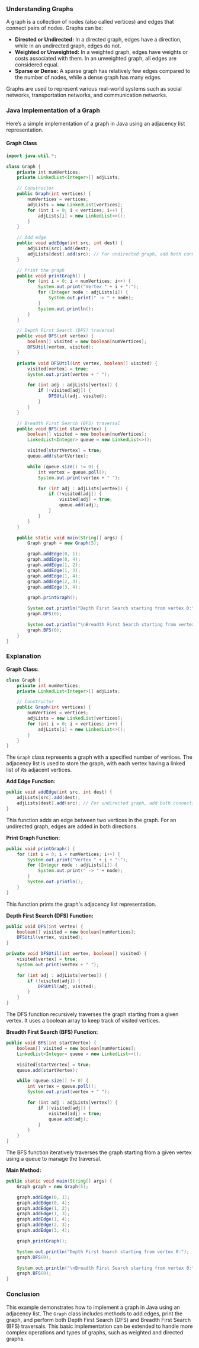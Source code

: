 ### Understanding Graphs

A graph is a collection of nodes (also called vertices) and edges that connect pairs of nodes. Graphs can be:
- **Directed or Undirected:** In a directed graph, edges have a direction, while in an undirected graph, edges do not.
- **Weighted or Unweighted:** In a weighted graph, edges have weights or costs associated with them. In an unweighted graph, all edges are considered equal.
- **Sparse or Dense:** A sparse graph has relatively few edges compared to the number of nodes, while a dense graph has many edges.

Graphs are used to represent various real-world systems such as social networks, transportation networks, and communication networks.

### Java Implementation of a Graph

Here’s a simple implementation of a graph in Java using an adjacency list representation.

#### Graph Class

```java
import java.util.*;

class Graph {
    private int numVertices;
    private LinkedList<Integer>[] adjLists;

    // Constructor
    public Graph(int vertices) {
        numVertices = vertices;
        adjLists = new LinkedList[vertices];
        for (int i = 0; i < vertices; i++) {
            adjLists[i] = new LinkedList<>();
        }
    }

    // Add edge
    public void addEdge(int src, int dest) {
        adjLists[src].add(dest);
        adjLists[dest].add(src); // For undirected graph, add both connections
    }

    // Print the graph
    public void printGraph() {
        for (int i = 0; i < numVertices; i++) {
            System.out.print("Vertex " + i + ":");
            for (Integer node : adjLists[i]) {
                System.out.print(" -> " + node);
            }
            System.out.println();
        }
    }

    // Depth First Search (DFS) traversal
    public void DFS(int vertex) {
        boolean[] visited = new boolean[numVertices];
        DFSUtil(vertex, visited);
    }

    private void DFSUtil(int vertex, boolean[] visited) {
        visited[vertex] = true;
        System.out.print(vertex + " ");

        for (int adj : adjLists[vertex]) {
            if (!visited[adj]) {
                DFSUtil(adj, visited);
            }
        }
    }

    // Breadth First Search (BFS) traversal
    public void BFS(int startVertex) {
        boolean[] visited = new boolean[numVertices];
        LinkedList<Integer> queue = new LinkedList<>();

        visited[startVertex] = true;
        queue.add(startVertex);

        while (queue.size() != 0) {
            int vertex = queue.poll();
            System.out.print(vertex + " ");

            for (int adj : adjLists[vertex]) {
                if (!visited[adj]) {
                    visited[adj] = true;
                    queue.add(adj);
                }
            }
        }
    }

    public static void main(String[] args) {
        Graph graph = new Graph(5);

        graph.addEdge(0, 1);
        graph.addEdge(0, 4);
        graph.addEdge(1, 2);
        graph.addEdge(1, 3);
        graph.addEdge(1, 4);
        graph.addEdge(2, 3);
        graph.addEdge(3, 4);

        graph.printGraph();

        System.out.println("Depth First Search starting from vertex 0:");
        graph.DFS(0);

        System.out.println("\nBreadth First Search starting from vertex 0:");
        graph.BFS(0);
    }
}
```

### Explanation

**Graph Class:**

```java
class Graph {
    private int numVertices;
    private LinkedList<Integer>[] adjLists;

    // Constructor
    public Graph(int vertices) {
        numVertices = vertices;
        adjLists = new LinkedList[vertices];
        for (int i = 0; i < vertices; i++) {
            adjLists[i] = new LinkedList<>();
        }
    }
}
```

The `Graph` class represents a graph with a specified number of vertices. The adjacency list is used to store the graph, with each vertex having a linked list of its adjacent vertices.

**Add Edge Function:**

```java
public void addEdge(int src, int dest) {
    adjLists[src].add(dest);
    adjLists[dest].add(src); // For undirected graph, add both connections
}
```

This function adds an edge between two vertices in the graph. For an undirected graph, edges are added in both directions.

**Print Graph Function:**

```java
public void printGraph() {
    for (int i = 0; i < numVertices; i++) {
        System.out.print("Vertex " + i + ":");
        for (Integer node : adjLists[i]) {
            System.out.print(" -> " + node);
        }
        System.out.println();
    }
}
```

This function prints the graph's adjacency list representation.

**Depth First Search (DFS) Function:**

```java
public void DFS(int vertex) {
    boolean[] visited = new boolean[numVertices];
    DFSUtil(vertex, visited);
}

private void DFSUtil(int vertex, boolean[] visited) {
    visited[vertex] = true;
    System.out.print(vertex + " ");

    for (int adj : adjLists[vertex]) {
        if (!visited[adj]) {
            DFSUtil(adj, visited);
        }
    }
}
```

The DFS function recursively traverses the graph starting from a given vertex. It uses a boolean array to keep track of visited vertices.

**Breadth First Search (BFS) Function:**

```java
public void BFS(int startVertex) {
    boolean[] visited = new boolean[numVertices];
    LinkedList<Integer> queue = new LinkedList<>();

    visited[startVertex] = true;
    queue.add(startVertex);

    while (queue.size() != 0) {
        int vertex = queue.poll();
        System.out.print(vertex + " ");

        for (int adj : adjLists[vertex]) {
            if (!visited[adj]) {
                visited[adj] = true;
                queue.add(adj);
            }
        }
    }
}
```

The BFS function iteratively traverses the graph starting from a given vertex using a queue to manage the traversal.

**Main Method:**

```java
public static void main(String[] args) {
    Graph graph = new Graph(5);

    graph.addEdge(0, 1);
    graph.addEdge(0, 4);
    graph.addEdge(1, 2);
    graph.addEdge(1, 3);
    graph.addEdge(1, 4);
    graph.addEdge(2, 3);
    graph.addEdge(3, 4);

    graph.printGraph();

    System.out.println("Depth First Search starting from vertex 0:");
    graph.DFS(0);

    System.out.println("\nBreadth First Search starting from vertex 0:");
    graph.BFS(0);
}
```

### Conclusion

This example demonstrates how to implement a graph in Java using an adjacency list. The `Graph` class includes methods to add edges, print the graph, and perform both Depth First Search (DFS) and Breadth First Search (BFS) traversals. This basic implementation can be extended to handle more complex operations and types of graphs, such as weighted and directed graphs.

